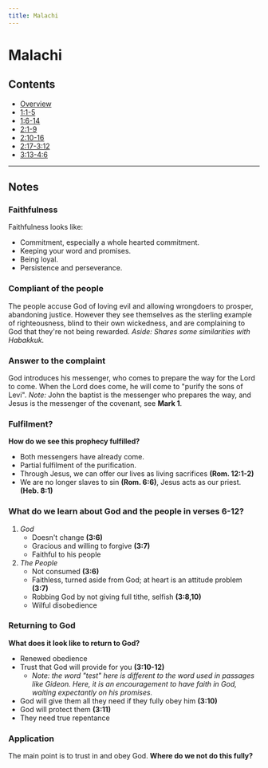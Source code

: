 ```yaml
---
title: Malachi
---
```

# Malachi

## Contents
* [Overview](README.md)
* [1:1-5](ch1v1-5.md)
* [1:6-14](ch1v6-14.md)
* [2:1-9](ch2v1-9.md)
* [2:10-16](ch2v10-16.md)
* [2:17-3:12](ch2v17-ch3v12.md)
* [3:13-4:6](ch3v13-ch4v6.md)

-----

## Notes

### Faithfulness
Faithfulness looks like:
 * Commitment, especially a whole hearted commitment.
 * Keeping your word and promises.
 * Being loyal.
 * Persistence and perseverance.

### Compliant of the people
The people accuse God of loving evil and allowing wrongdoers to prosper,
abandoning justice. However they see themselves as the sterling example of
righteousness, blind to their own wickedness, and are complaining to God that
they're not being rewarded.
*Aside: Shares some similarities with Habakkuk.*

### Answer to the complaint
God introduces his messenger, who comes to prepare the way for the Lord to
come. When the Lord does come, he will come to "purify the sons of Levi".
*Note:* John the baptist is the messenger who prepares the way, and Jesus is
the messenger of the covenant, see **Mark 1**.

### Fulfilment?
**How do we see this prophecy fulfilled?**
 * Both messengers have already come.
 * Partial fulfilment of the purification.
 * Through Jesus, we can offer our lives as living sacrifices **(Rom. 12:1-2)**
 * We are no longer slaves to sin **(Rom. 6:6)**, Jesus acts as our priest.
   **(Heb. 8:1)**

### What do we learn about God and the people in verses 6-12?
1. *God*
    * Doesn't change **(3:6)**
    * Gracious and willing to forgive **(3:7)**
    * Faithful to his people
2. *The People*
    * Not consumed **(3:6)**
    * Faithless, turned aside from God; at heart is an attitude problem
      **(3:7)**
    * Robbing God by not giving full tithe, selfish **(3:8,10)**
    * Wilful disobedience

### Returning to God
**What does it look like to return to God?**
 * Renewed obedience
 * Trust that God will provide for you **(3:10-12)**
     * *Note: the word "test" here is different to the word used in*
       *passages like Gideon. Here, it is an encouragement to have faith in*
       *God, waiting expectantly on his promises.*
 * God will give them all they need if they fully obey him **(3:10)**
 * God will protect them **(3:11)**
 * They need true repentance

### Application
The main point is to trust in and obey God.
**Where do we not do this fully?**
